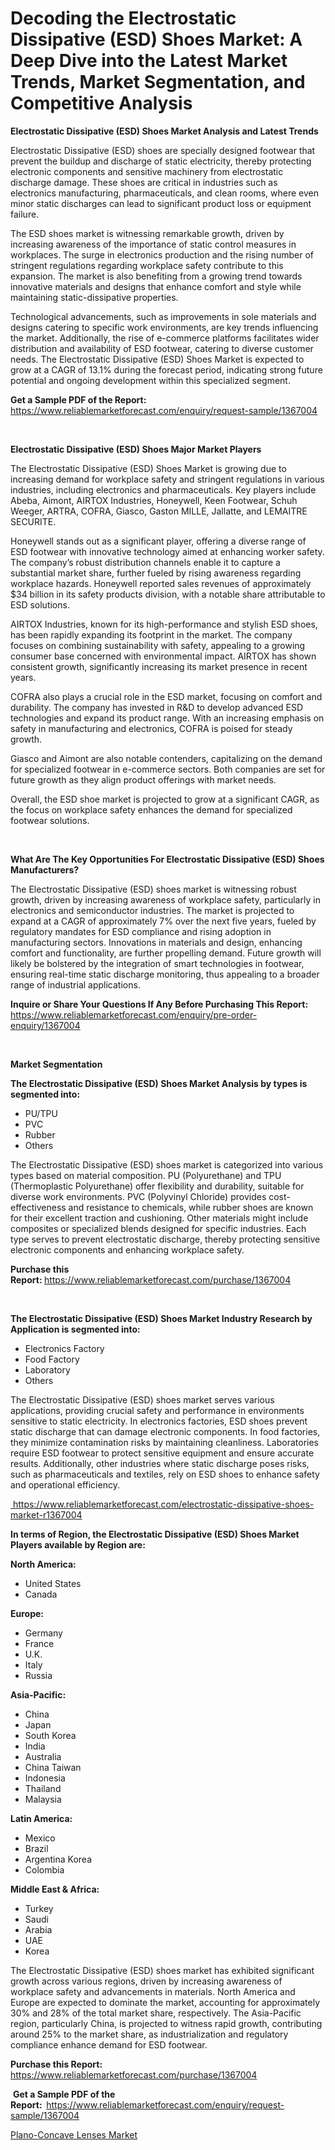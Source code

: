 <p><h1>Decoding the Electrostatic Dissipative (ESD) Shoes Market: A Deep Dive into the Latest Market Trends, Market Segmentation, and Competitive Analysis</h1></p><p><strong>Electrostatic Dissipative (ESD) Shoes Market Analysis and Latest Trends</strong></p>
<p><p>Electrostatic Dissipative (ESD) shoes are specially designed footwear that prevent the buildup and discharge of static electricity, thereby protecting electronic components and sensitive machinery from electrostatic discharge damage. These shoes are critical in industries such as electronics manufacturing, pharmaceuticals, and clean rooms, where even minor static discharges can lead to significant product loss or equipment failure.</p><p>The ESD shoes market is witnessing remarkable growth, driven by increasing awareness of the importance of static control measures in workplaces. The surge in electronics production and the rising number of stringent regulations regarding workplace safety contribute to this expansion. The market is also benefiting from a growing trend towards innovative materials and designs that enhance comfort and style while maintaining static-dissipative properties.</p><p>Technological advancements, such as improvements in sole materials and designs catering to specific work environments, are key trends influencing the market. Additionally, the rise of e-commerce platforms facilitates wider distribution and availability of ESD footwear, catering to diverse customer needs. The Electrostatic Dissipative (ESD) Shoes Market is expected to grow at a CAGR of 13.1% during the forecast period, indicating strong future potential and ongoing development within this specialized segment.</p></p>
<p><strong>Get a Sample PDF of the Report:&nbsp;</strong> <a href="https://www.reliablemarketforecast.com/enquiry/request-sample/1367004?utm_campaign=1900&utm_medium=2&utm_source=Github&utm_content=ia&utm_term=09022025&utm_id=electrostatic-dissipative-esd-shoes">https://www.reliablemarketforecast.com/enquiry/request-sample/1367004</a></p>
<p>&nbsp;</p>
<p><strong>Electrostatic Dissipative (ESD) Shoes Major Market Players</strong></p>
<p><p>The Electrostatic Dissipative (ESD) Shoes Market is growing due to increasing demand for workplace safety and stringent regulations in various industries, including electronics and pharmaceuticals. Key players include Abeba, Aimont, AIRTOX Industries, Honeywell, Keen Footwear, Schuh Weeger, ARTRA, COFRA, Giasco, Gaston MILLE, Jallatte, and LEMAITRE SECURITE.</p><p>Honeywell stands out as a significant player, offering a diverse range of ESD footwear with innovative technology aimed at enhancing worker safety. The company’s robust distribution channels enable it to capture a substantial market share, further fueled by rising awareness regarding workplace hazards. Honeywell reported sales revenues of approximately $34 billion in its safety products division, with a notable share attributable to ESD solutions.</p><p>AIRTOX Industries, known for its high-performance and stylish ESD shoes, has been rapidly expanding its footprint in the market. The company focuses on combining sustainability with safety, appealing to a growing consumer base concerned with environmental impact. AIRTOX has shown consistent growth, significantly increasing its market presence in recent years.</p><p>COFRA also plays a crucial role in the ESD market, focusing on comfort and durability. The company has invested in R&D to develop advanced ESD technologies and expand its product range. With an increasing emphasis on safety in manufacturing and electronics, COFRA is poised for steady growth.</p><p>Giasco and Aimont are also notable contenders, capitalizing on the demand for specialized footwear in e-commerce sectors. Both companies are set for future growth as they align product offerings with market needs. </p><p>Overall, the ESD shoe market is projected to grow at a significant CAGR, as the focus on workplace safety enhances the demand for specialized footwear solutions.</p></p>
<p>&nbsp;</p>
<p><strong>What Are The Key Opportunities For Electrostatic Dissipative (ESD) Shoes Manufacturers?</strong></p>
<p><p>The Electrostatic Dissipative (ESD) shoes market is witnessing robust growth, driven by increasing awareness of workplace safety, particularly in electronics and semiconductor industries. The market is projected to expand at a CAGR of approximately 7% over the next five years, fueled by regulatory mandates for ESD compliance and rising adoption in manufacturing sectors. Innovations in materials and design, enhancing comfort and functionality, are further propelling demand. Future growth will likely be bolstered by the integration of smart technologies in footwear, ensuring real-time static discharge monitoring, thus appealing to a broader range of industrial applications.</p></p>
<p><strong>Inquire or Share Your Questions If Any Before Purchasing This Report:</strong> <a href="https://www.reliablemarketforecast.com/enquiry/pre-order-enquiry/1367004?utm_campaign=1900&utm_medium=2&utm_source=Github&utm_content=ia&utm_term=09022025&utm_id=electrostatic-dissipative-esd-shoes">https://www.reliablemarketforecast.com/enquiry/pre-order-enquiry/1367004</a></p>
<p>&nbsp;</p>
<p><strong>Market Segmentation</strong></p>
<p><strong>The Electrostatic Dissipative (ESD) Shoes Market Analysis by types is segmented into:</strong></p>
<p><ul><li>PU/TPU</li><li>PVC</li><li>Rubber</li><li>Others</li></ul></p>
<p><p>The Electrostatic Dissipative (ESD) shoes market is categorized into various types based on material composition. PU (Polyurethane) and TPU (Thermoplastic Polyurethane) offer flexibility and durability, suitable for diverse work environments. PVC (Polyvinyl Chloride) provides cost-effectiveness and resistance to chemicals, while rubber shoes are known for their excellent traction and cushioning. Other materials might include composites or specialized blends designed for specific industries. Each type serves to prevent electrostatic discharge, thereby protecting sensitive electronic components and enhancing workplace safety.</p></p>
<p><strong>Purchase this Report:&nbsp;</strong><a href="https://www.reliablemarketforecast.com/purchase/1367004?utm_campaign=1900&utm_medium=2&utm_source=Github&utm_content=ia&utm_term=09022025&utm_id=electrostatic-dissipative-esd-shoes">https://www.reliablemarketforecast.com/purchase/1367004</a></p>
<p>&nbsp;</p>
<p><strong>The Electrostatic Dissipative (ESD) Shoes Market Industry Research by Application is segmented into:</strong></p>
<p><ul><li>Electronics Factory</li><li>Food Factory</li><li>Laboratory</li><li>Others</li></ul></p>
<p><p>The Electrostatic Dissipative (ESD) shoes market serves various applications, providing crucial safety and performance in environments sensitive to static electricity. In electronics factories, ESD shoes prevent static discharge that can damage electronic components. In food factories, they minimize contamination risks by maintaining cleanliness. Laboratories require ESD footwear to protect sensitive equipment and ensure accurate results. Additionally, other industries where static discharge poses risks, such as pharmaceuticals and textiles, rely on ESD shoes to enhance safety and operational efficiency.</p></p>
<p><a href="https://www.reliablemarketforecast.com/electrostatic-dissipative-shoes-market-r1367004?utm_campaign=1900&utm_medium=2&utm_source=Github&utm_content=ia&utm_term=09022025&utm_id=electrostatic-dissipative-esd-shoes">&nbsp;https://www.reliablemarketforecast.com/electrostatic-dissipative-shoes-market-r1367004</a></p>
<p><strong>In terms of Region, the Electrostatic Dissipative (ESD) Shoes Market Players available by Region are:</strong></p>
<p>
    <p> <strong> North America: </strong>
        <ul>
            <li>United States</li>
            <li>Canada</li>
        </ul>
        </p> 
    <p> <strong> Europe: </strong>
        <ul>
            <li>Germany</li>
            <li>France</li>
            <li>U.K.</li>
            <li>Italy</li>
            <li>Russia</li>
        </ul>
        </p> 
    <p> <strong> Asia-Pacific: </strong>
        <ul>
            <li>China</li>
            <li>Japan</li>
            <li>South Korea</li>
            <li>India</li>
            <li>Australia</li>
            <li>China Taiwan</li>
            <li>Indonesia</li>
            <li>Thailand</li>
            <li>Malaysia</li>
        </ul>
        </p> 
    <p> <strong> Latin America: </strong>
        <ul>
            <li>Mexico</li>
            <li>Brazil</li>
            <li>Argentina Korea</li>
            <li>Colombia</li>
        </ul>
        </p> 
    <p> <strong> Middle East & Africa: </strong>
        <ul>
            <li>Turkey</li>
            <li>Saudi</li>
            <li>Arabia</li>
            <li>UAE</li>
            <li>Korea</li>
        </ul>
    </p>
    </p>
<p><p>The Electrostatic Dissipative (ESD) shoes market has exhibited significant growth across various regions, driven by increasing awareness of workplace safety and advancements in materials. North America and Europe are expected to dominate the market, accounting for approximately 30% and 28% of the total market share, respectively. The Asia-Pacific region, particularly China, is projected to witness rapid growth, contributing around 25% to the market share, as industrialization and regulatory compliance enhance demand for ESD footwear.</p></p>
<p><strong>Purchase this Report: </strong><a href="https://www.reliablemarketforecast.com/purchase/1367004?utm_campaign=1900&utm_medium=2&utm_source=Github&utm_content=ia&utm_term=09022025&utm_id=electrostatic-dissipative-esd-shoes">https://www.reliablemarketforecast.com/purchase/1367004</a></p>
<p>&nbsp;<strong>Get a Sample PDF of the Report:&nbsp;&nbsp;</strong><a href="https://www.reliablemarketforecast.com/enquiry/request-sample/1367004?utm_campaign=1900&utm_medium=2&utm_source=Github&utm_content=ia&utm_term=09022025&utm_id=electrostatic-dissipative-esd-shoes">https://www.reliablemarketforecast.com/enquiry/request-sample/1367004</a></p>
<p><strong></strong></p>
<p><p><a href="https://github.com/santosh758595/Market-Research-Report-List-7/blob/main/plano-concave-lenses-market.md?utm_campaign=1900&utm_medium=2&utm_source=Github&utm_content=ia&utm_term=09022025&utm_id=electrostatic-dissipative-esd-shoes">Plano-Concave Lenses Market</a></p></p>